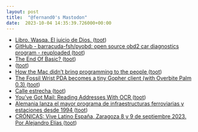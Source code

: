 ```yaml
---
layout: post
title:  "@fernand0's Mastodon"
date:  2023-10-04 14:35:39.726000+00:00
---
```

*  [Libro. Wasqa. El juicio de Dios. ](https://fotografiasenmovimiento.wordpress.com/2023/10/04/libro-wasqa-el-juicio-de-dios) ([toot](https://mastodon.social/@fernand0/111177245635269636))
*  [GitHub - barracuda-fsh/pyobd: open source obd2 car diagnostics program - reuploaded ](https://github.com/barracuda-fsh/pyob) ([toot](https://mastodon.social/@fernand0/111177127501100001))
*  [The End Of Basic? ](https://hackaday.com/2023/09/17/the-end-of-basic) ([toot](https://mastodon.social/@fernand0/111176941285175626))
*  [ ](https://mastodon.social/users/fernand0/statuses/111176851253188291/activity) ([toot](https://mastodon.social/users/fernand0/statuses/111176851253188291/activity))
*  [How the Mac didn’t bring programming to the people ](https://eclecticlight.co/2023/09/16/how-the-mac-didnt-bring-programming-to-the-people) ([toot](https://mastodon.social/@fernand0/111176728205576296))
*  [The Fossil Wrist PDA becomes a tiny Gopher client (with Overbite Palm 0.3) ](http://oldvcr.blogspot.com/2023/09/the-fossil-wrist-pda-becomes-tiny.htm) ([toot](https://mastodon.social/@fernand0/111176466853009667))
*  [Calle estrecha ](https://www.flickr.com/photos/fernand0/53207577909) ([toot](https://mastodon.social/@fernand0/111176291086422202))
*  [You’ve Got Mail: Reading Addresses With OCR ](https://hackaday.com/2023/09/20/youve-got-mail-reading-addresses-with-ocr) ([toot](https://mastodon.social/@fernand0/111176206679306473))
*  [Alemania lanza el mayor programa de infraestructuras ferroviarias y estaciones desde 1994 ](https://www.vialibre-ffe.com/noticias.asp?not=4066) ([toot](https://mastodon.social/@fernand0/111176026796526800))
*  [CRÓNICAS: Vive Latino España, Zaragoza 8 y 9 de septiembre 2023. Por Alejandro Elías ](https://www.aragonmusical.com/2023/09/cronicas-vive-latino-espana-zaragoza-8-y-9-de-septiembre-2023-por-alejandro-elias) ([toot](https://mastodon.social/@fernand0/111175708536766297))
